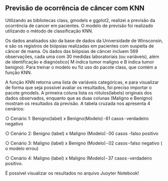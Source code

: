 ## Previsão de ocorrência de câncer com KNN
Utilizando as bibliotecas class, gmodels e ggplot2, realizei a previsão da ocorrência de cancer em pacientes. O modelo de previsão foi realizado utilizando o método de classificação KNN. 

Os dados analisados são da base de dados da Universidade de Winsconsin, e são os registros de biópsias realizadas em pacientes com suspeita de câncer de mama. Os dados das biópsias de câncer incluem 569 observações, cada uma com 30 medidas laboratoriais (ou variáveis), além de identificação e diagnóstico( M indica tumor maligno e B indica tumor benigno). Para treinar o modelo eu fiz uso do pacote class, que contém a função KNN. 

A função KNN retorna uma lista de variáveis categóricas, e para visualizar de forma que seja possível avaliar os resultados, foi preciso importar o pacote gmodels.
A primeira coluna lista os rótulos(labels) originais dos dados observados, enquanto que as duas colunas (Maligno e Benigno) mostram os resultados da previsão. A tabela cruzada nos apresenta 4 cenários:

○ Cenário 1: Benigno(label) x Benigno(Modelo) - 61 casos - verdadeiro negativo

○ Cenário 2: Benigno (label) x Maligno (Modelo) - 00 casos -falso positivo

○ Cenário 3: Maligno (label) x Benigno (Modelo) - 02 casos - falso negativo ( o modelo errou)

○ Cenário 4: Maligno (label) x Maligno (Modelo) - 37 casos - verdadeiro positivo.

É possível visualizar os resultados no arquivo Juoyter Notebook!
